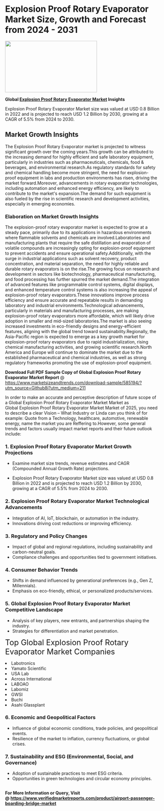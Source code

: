 <H1>Explosion Proof Rotary Evaporator Market Size, Growth and Forecast from 2024 - 2031</H1><img class="aligncenter size-medium wp-image-584254" src="https://thirdeyenews.in/wp-content/uploads/2024/09/Global-Market-Research-300x168.jpeg" alt="" width="300" height="168" /><p><strong>Global&nbsp;<a href="https://www.marketsizeandtrends.com/download-sample/585194/?utm_source=Github8j?utm_medium=211">Explosion Proof Rotary Evaporator Market</a> Insights</strong></p><p>Explosion Proof Rotary Evaporator Market size was valued at USD 0.8 Billion in 2022 and is projected to reach USD 1.2 Billion by 2030, growing at a CAGR of 5.5% from 2024 to 2030.</p><p><h2>Market Growth Insights</h2> The Explosion Proof Rotary Evaporator market is projected to witness significant growth over the coming years.This growth can be attributed to the increasing demand for highly efficient and safe laboratory equipment, particularly in industries such as pharmaceuticals, chemicals, food & beverages, and environmental research.As regulatory standards for safety and chemical handling become more stringent, the need for explosion-proof equipment in labs and production environments has risen, driving the market forward.Moreover, advancements in rotary evaporator technologies, including automation and enhanced energy efficiency, are likely to contribute to the market's expansion.The demand for such equipment is also fueled by the rise in scientific research and development activities, especially in emerging economies. <h3>Elaboration on Market Growth Insights</h3> The explosion-proof rotary evaporator market is expected to grow at a steady pace, primarily due to its applications in hazardous environments where flammable solvents and chemicals are involved.Laboratories and manufacturing plants that require the safe distillation and evaporation of volatile compounds are increasingly opting for explosion-proof equipment to prevent accidents and ensure operational safety.Additionally, with the surge in industrial applications such as solvent recovery, product concentration, and material separation, the need for highly reliable and durable rotary evaporators is on the rise.The growing focus on research and development in sectors like biotechnology, pharmaceutical manufacturing, and food processing has further spurred the market demand.The integration of advanced features like programmable control systems, digital displays, and enhanced temperature control systems is also increasing the appeal of explosion-proof rotary evaporators.These innovations improve process efficiency and ensure accurate and repeatable results in demanding laboratory and industrial environments.Technological advancements, particularly in materials and manufacturing processes, are making explosion-proof rotary evaporators more affordable, which will likely drive adoption in smaller and mid-sized laboratories.The market is also seeing increased investments in eco-friendly designs and energy-efficient features, aligning with the global trend toward sustainability.Regionally, the Asia-Pacific region is expected to emerge as a key growth market for explosion-proof rotary evaporators due to rapid industrialization, rising chemical manufacturing activities, and growing scientific research.North America and Europe will continue to dominate the market due to the established pharmaceutical and chemical industries, as well as strong regulatory frameworks promoting the use of explosion-proof equipment.</p><p><span class=""><strong>Download Full PDF Sample Copy of Global Explosion Proof Rotary Evaporator Market Report</strong> @ <a href="https://www.marketsizeandtrends.com/download-sample/585194/?utm_source=Github8j?utm_medium=211" target="_blank">https://www.marketsizeandtrends.com/download-sample/585194/?utm_source=Github8j?utm_medium=211</a></span></p><p>In order to make an accurate and perceptive description of future scope of a Global&nbsp;Explosion Proof Rotary Evaporator Market Market as Global&nbsp;Explosion Proof Rotary Evaporator Market Market of 2025, you need to describe a clear Vision &ndash; What Industry or Linda can you think of for example: Quote from a Technology, healthcare, automotive, renewable energy, name the market you are Reffering to.However, some general trends and factors usually impact market reports and their future outlook include:</p><h3>1.&nbsp;<strong>Explosion Proof Rotary Evaporator Market Growth Projections</strong></h3><ul><li>Examine market size trends, revenue estimates and CAGR (Compounded Annual Growth Rate) projections.</li><li><p>Explosion Proof Rotary Evaporator Market size was valued at USD 0.8 Billion in 2022 and is projected to reach USD 1.2 Billion by 2030, growing at a CAGR of 5.5% from 2024 to 2030.</p></li></ul><h3>2.&nbsp;<strong>Explosion Proof Rotary Evaporator Market Technological Advancements</strong></h3><ul><li>Integration of AI, IoT, blockchain, or automation in the industry.</li><li>Innovations driving cost reductions or improving efficiency.</li></ul><h3>3.&nbsp;<strong>Regulatory and Policy Changes</strong></h3><ul><li>Impact of global and regional regulations, including sustainability and carbon-neutral goals.</li><li>Compliance challenges and opportunities tied to government initiatives.</li></ul><h3>4.&nbsp;<strong>Consumer Behavior Trends</strong></h3><ul><li>Shifts in demand influenced by generational preferences (e.g., Gen Z, Millennials).</li><li>Emphasis on eco-friendly, ethical, or personalized products/services.</li></ul><h3>5.&nbsp;<strong>Global Explosion Proof Rotary Evaporator Market Competitive Landscape</strong></h3><ul><li>Analysis of key players, new entrants, and partnerships shaping the industry.</li><li>Strategies for differentiation and market penetration.</li></ul><p data-pm-slice="1 1 []"><span style="color: inherit; font-family: inherit; font-size: 25px;">Top Global Explosion Proof Rotary Evaporator Market Companies</span></p><div class="" data-test-id=""><p><li>Labotronics</li><li> Yamato Scientific</li><li> USA Lab</li><li> Across International</li><li> LABOAO</li><li> Labomiz</li><li> GWSI</li><li> Buchi</li><li> Asahi Glassplant</li></p></div><h3>6.&nbsp;<strong>Economic and Geopolitical Factors</strong></h3><ul><li>Influence of global economic conditions, trade policies, and geopolitical events.</li><li>Resilience of the market to inflation, currency fluctuations, or global crises.</li></ul><h3>7.&nbsp;<strong>Sustainability and ESG (Environmental, Social, and Governance)</strong></h3><ul><li>Adoption of sustainable practices to meet ESG criteria.</li><li>Opportunities in green technologies and circular economy principles.</li></ul><h2><strong style="font-size: 14px;">For More Information or Query, Visit @&nbsp;</strong><a style="background-color: #ffffff; font-size: 14px;" href="https://www.marketsizeandtrends.com/report/explosion-proof-rotary-evaporator-market/" target="_blank">https://www.verifiedmarketreports.com/product/airport-passenger-boarding-bridge-market</a></h2>